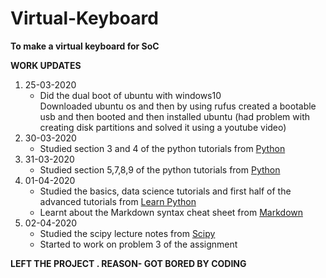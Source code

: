 # Virtual-Keyboard
**To make a virtual keyboard for SoC**

**WORK UPDATES**

1. 25-03-2020
   - Did the dual boot of ubuntu with windows10  
    Downloaded ubuntu os and then by using rufus created a bootable usb and then booted and then installed ubuntu
   (had problem with creating disk partitions and solved it using a youtube video)
2. 30-03-2020
   - Studied section 3 and 4 of the python tutorials from [Python](https://docs.python.org/3/tutorial/)
1. 31-03-2020
   - Studied section 5,7,8,9 of the python tutorials from [Python](https://docs.python.org/3/tutorial/)
1. 01-04-2020
   - Studied the basics, data science tutorials and first half of the advanced tutorials from [Learn Python](https://www.learnpython.org/)
   - Learnt about the Markdown syntax cheat sheet from [Markdown](https://www.youtube.com/watch?v=bpdvNwvEeSE)
1. 02-04-2020
   - Studied the scipy lecture notes from [Scipy]( https://scipy-lectures.org/)
   - Started to work on problem 3 of the assignment
   
**LEFT THE PROJECT . REASON- GOT BORED BY CODING**
